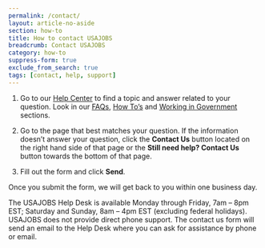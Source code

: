 ```yaml
---
permalink: /contact/
layout: article-no-aside
section: how-to
title: How to contact USAJOBS
breadcrumb: Contact USAJOBS
category: how-to
suppress-form: true
exclude_from_search: true
tags: [contact, help, support]
---
```


1. Go to our [Help Center](../help/) to find a topic and answer related to your question. Look in our [FAQs](../faq/), [How To’s](../how-to/) and [Working in Government](../working-in-government/) sections.

2. Go to the page that best matches your question. If the information doesn’t answer your question, click the **Contact Us** button located on the right hand side of that page or the **Still need help? Contact Us** button towards the bottom of that page. 

3. Fill out the form and click **Send**.

Once you submit the form, we will get back to you within one business day.

The USAJOBS Help Desk is available Monday through Friday, 7am – 8pm EST; Saturday and Sunday, 8am – 4pm EST (excluding federal holidays). USAJOBS does not provide direct phone support. The contact us form will send an email to the Help Desk where you can ask for assistance by phone or email.
